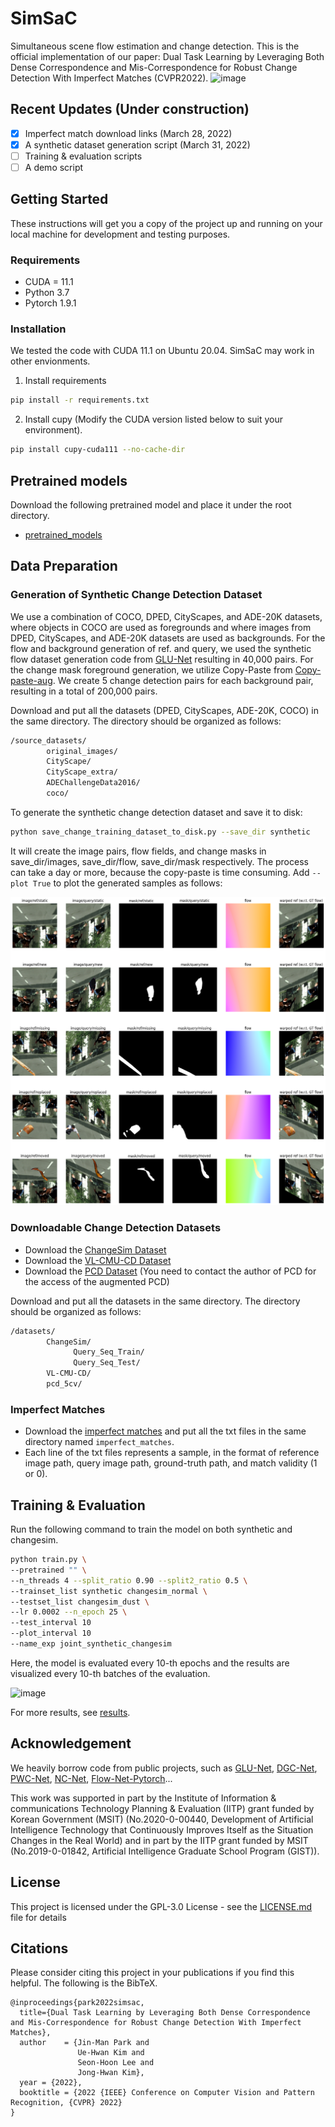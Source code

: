 # SimSaC
Simultaneous scene flow estimation and change detection.
This is the official implementation of our paper: Dual Task Learning by Leveraging Both Dense Correspondence and Mis-Correspondence for Robust Change Detection With Imperfect Matches (CVPR2022).
![image](https://user-images.githubusercontent.com/10328020/159301196-30926aa7-dffd-40f2-a6d2-e9b00f44ec2c.png)

## Recent Updates (Under construction)
- [x] Imperfect match download links (March 28, 2022)
- [x] A synthetic dataset generation script (March 31, 2022)
- [ ] Training & evaluation scripts 
- [ ] A demo script
 
## Getting Started

These instructions will get you a copy of the project up and running on your local machine for development and testing purposes.

### Requirements

* CUDA = 11.1
* Python 3.7
* Pytorch 1.9.1

### Installation

We tested the code with CUDA 11.1 on Ubuntu 20.04. SimSaC may work in other envionments.

1. Install requirements

```bash
pip install -r requirements.txt
```
2. Install cupy (Modify the CUDA version listed below to suit your environment).

```bash
pip install cupy-cuda111 --no-cache-dir
```
## Pretrained models

Download the following pretrained model and place it under the root directory.
- [pretrained_models](TBU)


## Data Preparation
### Generation of Synthetic Change Detection Dataset
We use a combination of COCO, DPED, CityScapes, and ADE-20K datasets, where objects in COCO are used as foregrounds and where images from DPED, CityScapes, and ADE-20K datasets are used as backgrounds. For the flow and background generation of ref. and query, we used the synthetic flow dataset generation code from [GLU-Net](https://github.com/PruneTruong/GLU-Net) resulting in 40,000 pairs. For the change mask foreground generation, we utilize Copy-Paste from [Copy-paste-aug](https://github.com/conradry/copy-paste-aug). We create 5 change detection pairs for each background pair, resulting in a total of 200,000 pairs.

Download and put all the datasets (DPED, CityScapes, ADE-20K, COCO) in the same directory. The directory should be organized as follows:
```bash
/source_datasets/
        original_images/
        CityScape/
        CityScape_extra/
        ADEChallengeData2016/
        coco/
```
To generate the synthetic change detection dataset and save it to disk:
```bash
python save_change_training_dataset_to_disk.py --save_dir synthetic
```

It will create the image pairs, flow fields, and change masks in save_dir/images, save_dir/flow, save_dir/mask respectively.
The process can take a day or more, because the copy-paste is time consuming. Add ```--plot True``` to plot the generated samples as follows:

![image](fig/synthetic_pair.png)

### Downloadable Change Detection Datasets
- Download the [ChangeSim Dataset](https://github.com/SAMMiCA/ChangeSim)
- Download the [VL-CMU-CD Dataset](https://drive.google.com/file/d/0B-IG2NONFdciOWY5QkQ3OUgwejQ/view?resourcekey=0-rEzCjPFmDFjt4UMWamV4Eg)
- Download the [PCD Dataset](https://github.com/kensakurada/sscdnet) (You need to contact the author of PCD for the access of the augmented PCD)

Download and put all the datasets in the same directory. The directory should be organized as follows: 
```bash
/datasets/
        ChangeSim/
              Query_Seq_Train/
              Query_Seq_Test/ 
        VL-CMU-CD/
        pcd_5cv/
```

### Imperfect Matches
 - Download the [imperfect matches](https://drive.google.com/file/d/19ZR1-d6o2pgcwlH20Z-OFGwxYdd_Wkzq/view?usp=sharing) and put all the txt files in the same directory named ```imperfect_matches```. 
 - Each line of the txt files represents a sample, in the format of reference image path, query image path, ground-truth path, and match validity (1 or 0).

## Training & Evaluation

Run the following command to train the model on both synthetic and changesim.

```bash
python train.py \
--pretrained "" \
--n_threads 4 --split_ratio 0.90 --split2_ratio 0.5 \
--trainset_list synthetic changesim_normal \
--testset_list changesim_dust \
--lr 0.0002 --n_epoch 25 \
--test_interval 10
--plot_interval 10
--name_exp joint_synthetic_changesim
```
Here, the model is evaluated every 10-th epochs and the results are visualized every 10-th batches of the evaluation.

![image](https://user-images.githubusercontent.com/10328020/159301703-7dc9a7b1-aeab-4621-b533-04a1c1899690.png)

For more results, see [results](fig/results.md).

## Acknowledgement

We heavily borrow code from public projects, such as [GLU-Net](https://github.com/PruneTruong/GLU-Net), [DGC-Net](https://github.com/AaltoVision/DGC-Net), [PWC-Net](https://github.com/NVlabs/PWC-Net), [NC-Net](https://github.com/ignacio-rocco/ncnet), [Flow-Net-Pytorch](https://github.com/ClementPinard/FlowNetPytorch)...

This work was supported in part by the Institute of Information & communications Technology Planning & Evaluation (IITP) grant funded by Korean Government (MSIT) (No.2020-0-00440, Development of Artificial Intelligence Technology that Continuously Improves Itself as the Situation Changes
in the Real World) and in part by the IITP grant funded by MSIT (No.2019-0-01842, Artificial Intelligence Graduate School Program (GIST)).


## License

This project is licensed under the GPL-3.0 License - see the [LICENSE.md](LICENSE.md) file for details

## Citations

Please consider citing this project in your publications if you find this helpful.
The following is the BibTeX.

```
@inproceedings{park2022simsac,
  title={Dual Task Learning by Leveraging Both Dense Correspondence and Mis-Correspondence for Robust Change Detection With Imperfect Matches},
  author    = {Jin-Man Park and
               Ue-Hwan Kim and
               Seon-Hoon Lee and
               Jong-Hwan Kim},
  year = {2022},
  booktitle = {2022 {IEEE} Conference on Computer Vision and Pattern Recognition, {CVPR} 2022}
}
```
